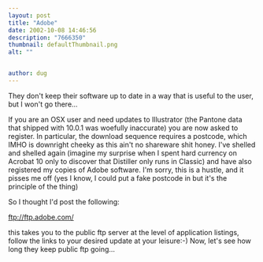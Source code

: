 ```yaml
---
layout: post
title: "Adobe"
date: 2002-10-08 14:46:56
description: "7666350"
thumbnail: defaultThumbnail.png
alt: ""


author: dug
---
```


<p>They don't keep their software up to date in a way that is useful to the user, but I won't go there&hellip;</p>

<p>If you are an <span class="caps">OSX </span>user and need updates to Illustrator (the Pantone data that shipped with 10.0.1 was woefully inaccurate) you are now asked to register. In particular, the download sequence requires a postcode, which <span class="caps">IMHO </span>is downright cheeky as this ain't no shareware shit honey. I've shelled and shelled again (imagine my surprise when I spent hard currency on Acrobat 10 only to discover that Distiller only runs in Classic) and have also registered my copies of Adobe software. I'm sorry, this is a hustle, and it pisses me off (yes I know, I could put a fake postcode in but it's the principle of the thing)</p>

<p>So I thought I'd post the following:</p>

<p><a href="ftp://ftp.adobe.com/pub/adobe/">ftp://ftp.adobe.com/</a></p>

<p>this takes you to the public ftp server at the level of application listings, follow the links to your desired update at your leisure:-) Now, let's see how long they keep public ftp going&hellip;</p>
